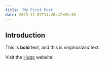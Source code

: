 ```yaml
---
title: 'My First Post'
date: 2023-11-02T14:28:47+03:30
---
```


## Introduction

This is **bold** text, and this is *emphasized* text.

Visit the [Hugo](https://gohugo.io) website!